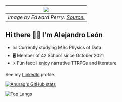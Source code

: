 |![](http://www.sc.ehu.es/mathema1/Perry1.jpg)|
|:--:| 
| *Image by Edward Perry. [Source.](http://www.sc.ehu.es/mathema1/Alhambra.htm)* |


## Hi there 👋🏻 I'm Alejandro León

- 📊 Currently studying MSc Physics of Data
- 🖥 Member of 42 School since October 2021
- ⚡️ Fun fact: I enjoy narrative TTRPGs and literature

See my [LinkedIn](https://www.linkedin.com/in/alejandro-le%C3%B3n-castell-ba569b21b/) profile.


[![Anurag's GitHub stats](https://github-readme-stats.vercel.app/api?username=ElHuaco&theme=gruvbox&hide_border=true&hide=issues)](https://github.com/anuraghazra/github-readme-stats)

[![Top Langs](https://github-readme-stats.vercel.app/api/top-langs/?username=ElHuaco&theme=gruvbox&hide_border=true&layout=compact&hide=makefile)](https://github.com/anuraghazra/github-readme-stats)
